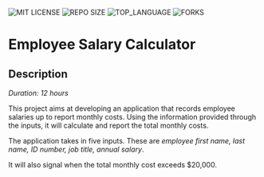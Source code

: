 ![MIT LICENSE](https://img.shields.io/github/license/scottbromander/the_marketplace.svg?style=flat-square)
![REPO SIZE](https://img.shields.io/github/repo-size/scottbromander/the_marketplace.svg?style=flat-square)
![TOP_LANGUAGE](https://img.shields.io/github/languages/top/scottbromander/the_marketplace.svg?style=flat-square)
![FORKS](https://img.shields.io/github/forks/scottbromander/the_marketplace.svg?style=social)

# Employee Salary Calculator

## Description
_Duration: 12 hours_

This project aims at developing an application that records employee salaries up to report monthly costs. Using the information provided through the inputs, it will calculate and report the total monthly costs. 

The application  takes in five inputs. These are _employee first name, last name, ID number, job title, annual salary_.

It will also signal when the total monthly cost exceeds $20,000.